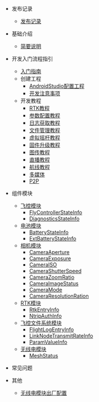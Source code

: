 - 发布记录
	- [发布记录](note/发布记录.md)

- 基础介绍
	- [简要说明](base/SDK简要说明.md)

- 开发入门流程指引
	- [入门指南](guide/DevelopmentGuide.md)
	- 创建工程
		- [AndroidStudio配置工程](guide/AndroidStudioGuide.md)
		- [开发注意事项](guide/MattersNeedAttention.md)
	- 开发教程
		- [RTK教程](guide/module/RTK.md)
		- [参数配置教程](guide/module/ParamConfig.md)
		- [日志获取教程](guide/module/LogcatConfig.md)
		- [文件管理教程](guide/module/FileManager.md)
		- [虚拟摇杆教程](guide/module/VirtualStick.md)
		- [固件升级教程]()
		- [图传教程]()
		- [直播教程]()
		- [航线教程]()
		- [多媒体]()
		- [P2P]()

- 组件模块
	- [飞控模块](component/FlyControllerManager.md)
		- [FlyControllerStateInfo](component/FlyControllerStateInfo.md)
		- [DiagnosticsStateInfo](component/DiagnosticsStateInfo.md)
	- [电池模块](component/BatteryManager.md)
		- [BatteryStateInfo](component/BatteryStateInfo.md)
		- [ExtBatteryStateInfo](component/ExtBatteryStateInfo.md)
	- [相机模块](component/CameraManager.md)
		- [CameraAperture](component/camera/CameraAperture.md)
		- [CameraExposure](component/camera/CameraExposure.md)
		- [CameraISO](component/camera/CameraISO.md)
		- [CameraShutterSpeed](component/camera/CameraShutterSpeed.md)
		- [CameraZoomRatio](component/camera/CameraZoomRatio.md)
		- [CameraImageStatus](component/camera/CameraImageStatus.md)
		- [CameraMode](component/camera/CameraMode.md)
		- [CameraResolutionRation](component/camera/CameraResolutionRatio.md)
	- [RTK模块](component/RTKManager.md)
		- [RtkEntryInfo](component/RtkEntryInfo.md)
		- [NtripAuthInfo](component/NtripAuthInfo.md)
	- [飞控文件系统模块](component/SystemManager.md)
		- [FlightLogEntryInfo](component/FlightLogEntryInfo.md)
		- [LinkNodeTransmitRateInfo](component/LinkNodeTransmitRateInfo.md)
		- [ParamValueInfo](component/ParamValueInfo.md)
	- [无线电模块](component/AirLinkManager.md)
		- [MeshStatus](component/MeshStatus.md)

- 常见问题
- 其他
	- [无线电模块出厂配置](other/WirelessConfigureGuide.md)
